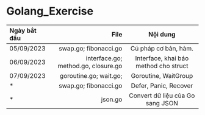 # Golang_Exercise

Ngày bắt đầu | File | Nội dung
| :--- | ---: | :---:
05/09/2023  | swap.go; fibonacci.go | Cú pháp cơ bản, hàm.
06/09/2023  | interface.go; method.go, closure.go | Interface, khai báo method cho struct
07/09/2023  | goroutine.go; wait.go; | Goroutine, WaitGroup
*  | swap.go; fibonacci.go | Defer, Panic, Recover
*  | json.go | Convert dữ liệu của Go sang JSON
